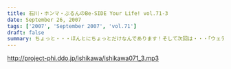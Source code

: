 ```yaml
---
title: 石川・ホンマ・ぶるんのBe-SIDE Your Life! vol.71-3
date: September 26, 2007
tags: ['2007', 'September 2007', 'vol.71']
draft: false
summary: ちょっと・・・ほんとにちょっとだけなんであります！そして次回は・・・「ウェディングパーティープランナー」と化している石川サンが、「敬老の日」当日の収録ができるのかどうか現在検討中であります。リスナーはご存じ、またもや、パーティーの仕切りなので。NAMAE
---
```


http://project-phi.ddo.jp/ishikawa/ishikawa071_3.mp3